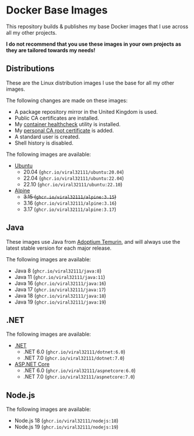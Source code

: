 # Docker Base Images

This repository builds & publishes my base Docker images that I use across all my other projects.

**I do not recommend that you use these images in your own projects as they are tailored towards my needs!**

## Distributions

These are the Linux distribution images I use the base for all my other images.

The following changes are made on these images:
 * A package repository mirror in the United Kingdom is used.
 * Public CA certificates are installed.
 * My [container healthcheck](https://github.com/viral32111/healthcheck) utility is installed.
 * My [personal CA root certificate](Context/viral32111.crt) is added.
 * A standard user is created.
 * Shell history is disabled.

The following images are available:
* [Ubuntu](https://github.com/viral32111/docker-base-images/pkgs/container/ubuntu)
  * 20.04 (`ghcr.io/viral32111/ubuntu:20.04`)
  * 22.04 (`ghcr.io/viral32111/ubuntu:22.04`)
  * 22.10 (`ghcr.io/viral32111/ubuntu:22.10`)
* [Alpine](https://github.com/viral32111/docker-base-images/pkgs/container/alpine)
  * ~~3.15 (`ghcr.io/viral32111/alpine:3.15`)~~
  * 3.16 (`ghcr.io/viral32111/alpine:3.16`)
  * 3.17 (`ghcr.io/viral32111/alpine:3.17`)

## Java

These images use Java from [Adoptium Temurin](https://adoptium.net/temurin/releases/), and will always use the latest stable version for each major release.

The following images are available:
 * Java 8 (`ghcr.io/viral32111/java:8`)
 * Java 11 (`ghcr.io/viral32111/java:11`)
 * Java 16 (`ghcr.io/viral32111/java:16`)
 * Java 17 (`ghcr.io/viral32111/java:17`)
 * Java 18 (`ghcr.io/viral32111/java:18`)
 * Java 19 (`ghcr.io/viral32111/java:19`)

## .NET

The following images are available:
* [.NET](https://github.com/viral32111/docker-base-images/pkgs/container/dotnet)
  * .NET 6.0 (`ghcr.io/viral32111/dotnet:6.0`)
  * .NET 7.0 (`ghcr.io/viral32111/dotnet:7.0`)
* [ASP.NET Core](https://github.com/viral32111/docker-base-images/pkgs/container/aspnetcore)
  * .NET 6.0 (`ghcr.io/viral32111/aspnetcore:6.0`)
  * .NET 7.0 (`ghcr.io/viral32111/aspnetcore:7.0`)

## Node.js

The following images are available:
 * Node.js 18 (`ghcr.io/viral32111/nodejs:18`)
 * Node.js 19 (`ghcr.io/viral32111/nodejs:19`)

